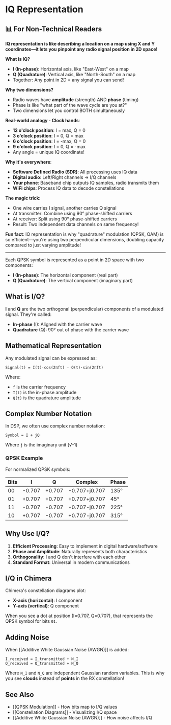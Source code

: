 # IQ Representation

## 📊 For Non-Technical Readers

**IQ representation is like describing a location on a map using X and Y coordinates—it lets you pinpoint any radio signal position in 2D space!**

**What is IQ?**
- **I (In-phase)**: Horizontal axis, like "East-West" on a map
- **Q (Quadrature)**: Vertical axis, like "North-South" on a map
- Together: Any point in 2D = any signal you can send!

**Why two dimensions?**
- Radio waves have **amplitude** (strength) AND **phase** (timing)
- Phase is like "what part of the wave cycle are you at?"
- Two dimensions let you control BOTH simultaneously

**Real-world analogy - Clock hands**:
- **12 o'clock position**: I = max, Q = 0
- **3 o'clock position**: I = 0, Q = max  
- **6 o'clock position**: I = -max, Q = 0
- **9 o'clock position**: I = 0, Q = -max
- Any angle = unique IQ coordinate!

**Why it's everywhere**:
- **Software Defined Radio (SDR)**: All processing uses IQ data
- **Digital audio**: Left/Right channels → I/Q channels
- **Your phone**: Baseband chip outputs IQ samples, radio transmits them
- **WiFi chips**: Process IQ data to decode constellations

**The magic trick**:
- One wire carries I signal, another carries Q signal
- At transmitter: Combine using 90° phase-shifted carriers
- At receiver: Split using 90° phase-shifted carriers
- Result: Two independent data channels on same frequency!

**Fun fact**: IQ representation is why "quadrature" modulation (QPSK, QAM) is so efficient—you're using two perpendicular dimensions, doubling capacity compared to just varying amplitude!

---

Each QPSK symbol is represented as a point in 2D space with two components:

- **I (In-phase)**: The horizontal component (real part)
- **Q (Quadrature)**: The vertical component (imaginary part)

## What is I/Q?

**I** and **Q** are the two orthogonal (perpendicular) components of a modulated signal. They're called:
- **In-phase** (I): Aligned with the carrier wave
- **Quadrature** (Q): 90° out of phase with the carrier wave

## Mathematical Representation

Any modulated signal can be expressed as:

```
Signal(t) = I(t)·cos(2πft) - Q(t)·sin(2πft)
```

Where:
- `f` is the carrier frequency
- `I(t)` is the in-phase amplitude
- `Q(t)` is the quadrature amplitude

## Complex Number Notation

In DSP, we often use complex number notation:

```
Symbol = I + jQ
```

Where `j` is the imaginary unit (√-1)

### QPSK Example

For normalized QPSK symbols:

| Bits | I | Q | Complex | Phase |
|------|---|---|---------|-------|
| 00 | -0.707 | +0.707 | -0.707+j0.707 | 135° |
| 01 | +0.707 | +0.707 | +0.707+j0.707 | 45° |
| 11 | -0.707 | -0.707 | -0.707-j0.707 | 225° |
| 10 | +0.707 | -0.707 | +0.707-j0.707 | 315° |

## Why Use I/Q?

1. **Efficient Processing**: Easy to implement in digital hardware/software
2. **Phase and Amplitude**: Naturally represents both characteristics
3. **Orthogonality**: I and Q don't interfere with each other
4. **Standard Format**: Universal in modern communications

## I/Q in Chimera

Chimera's constellation diagrams plot:
- **X-axis (horizontal)**: I component
- **Y-axis (vertical)**: Q component

When you see a dot at position (I=0.707, Q=0.707), that represents the QPSK symbol for bits `01`.

## Adding Noise

When [[Additive White Gaussian Noise (AWGN)]] is added:

```
I_received = I_transmitted + N_I
Q_received = Q_transmitted + N_Q
```

Where `N_I` and `N_Q` are independent Gaussian random variables. This is why you see **clouds** instead of **points** in the RX constellation!

## See Also

- [[QPSK Modulation]] - How bits map to I/Q values
- [[Constellation Diagrams]] - Visualizing I/Q space
- [[Additive White Gaussian Noise (AWGN)]] - How noise affects I/Q
